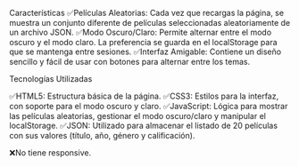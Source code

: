 Características
✅Películas Aleatorias: Cada vez que recargas la página, se muestra un conjunto diferente de películas seleccionadas aleatoriamente de un archivo JSON.
✅Modo Oscuro/Claro: Permite alternar entre el modo oscuro y el modo claro. La preferencia se guarda en el localStorage para que se mantenga entre sesiones.
✅Interfaz Amigable: Contiene un diseño sencillo y fácil de usar con botones para alternar entre los temas.

Tecnologías Utilizadas

✅HTML5: Estructura básica de la página.
✅CSS3: Estilos para la interfaz, con soporte para el modo oscuro y claro.
✅JavaScript: Lógica para mostrar las películas aleatorias, gestionar el modo oscuro/claro y manipular el localStorage.
✅JSON: Utilizado para almacenar el listado de 20 películas con sus valores (título, año, género y calificación).

❌No tiene responsive.
